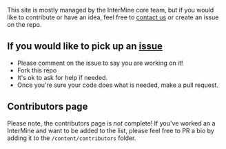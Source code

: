 This site is mostly managed by the InterMine core team, but if you would like to contribute or have an idea, feel free to [contact us](http://intermine.readthedocs.io/en/latest/about/contact-us/) or create an issue on the repo. 

## If you would like to pick up an [issue](https://github.com/intermine/intermine-homepage-2017/issues)

- Please comment on the issue to say you are working on it! 
- Fork this repo
- It's ok to ask for help if needed. 
- Once you're sure your code does what is needed, make a pull request.

## Contributors page

Please note, the contributors page is *not* complete! If you've worked an a InterMine and want to be added to the list, please feel free to PR a bio by adding it to the `/content/contributors` folder.
